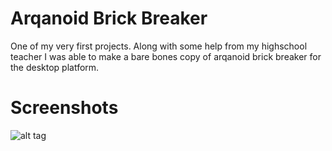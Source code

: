 Arqanoid Brick Breaker
======================
One of my very first projects. Along with some help from my highschool teacher I was able to make a bare bones copy of arqanoid brick breaker for the desktop platform.

Screenshots
======================
![alt tag](https://raw.githubusercontent.com/wgma00/games/master/arqanoid-brick-breaker/screenshots/gameplay.jpg)